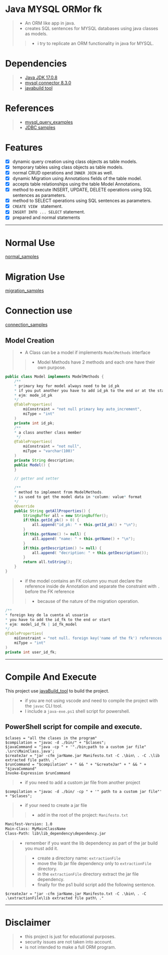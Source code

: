 # Java MYSQL ORMor fk 
>- An ORM like app in java.
>- creates SQL sentences for MYSQL databases using java classes as models.
>>- i try to replicate an ORM functionality in java for MYSQL.

# Dependencies

>- [Java JDK 17.0.8](https://www.oracle.com/java/technologies/javase/jdk17-archive-downloads.html)
>- [mysql connector 8.3.0](https://dev.mysql.com/downloads/connector/j/)
>- [javabuild tool](https://github.com/AlfonsoG-dev/javaBuild)

# References

>- [mysql_query_examples](https://www.w3schools.com/mysql/)
>- [JDBC samples](https://www.javatpoint.com/PreparedStatement-interface)

# Features
- [x] dynamic query creation using class objects as table models.
- [x] temporary tables using class objects as table models.
- [x] normal CRUD operations and `INNER JOIN` as well.
- [x] dynamic Migration using Annotations fields of the table model.
- [x] accepts table relationships using the table Model Annotations.
- [x] method to execute INSERT, UPDATE, DELETE operations using SQL sentences as parameters.
- [x] method to SELECT operations using SQL sentences as parameters.
- [x] `CREATE VIEW ` statement.
- [x] `INSERT INTO ... SELECT` statement.
- [x] prepared and normal statements

-----

# Normal Use

[normal_samples](./src/Samples/Normal/QuerySamples.java)

# Migration Use

[migration_samples](./src/Samples/Migration/MigrationSamples.java)

# Connection use

[connection_samples](./src/Samples/ConnectionSamples.java)

## Model Creation
>- A Class can be a model if implements `ModelMethods` interface
>>- Model Methods have 2 methods and each one have their own purpose.
```java
public class Model implements ModelMethods {
    /**
    * primary key for model always need to be id_pk
    * if you put another you have to add id_pk to the end or at the start 
    * ejm: mode_id_pk
    */
    @TableProperties(
        miConstraint = "not null primary key auto_increment",
        miType = "int"
    )
    private int id_pk;   
    /**
    * a class another class member
     */
    @TableProperties(
        miConstraint = "not null",
        miType = "varchar(100)"
    )
    private String description;
    public Model() {
    }

    // getter and setter

    /**
    * method to implement from ModelMethods.
    * is used to get the model data in *column: value* format
    */
    @Override
    public String getAllProperties() {
        StringBuffer all = new StringBuffer();
        if(this.getId_pk() > 0) {
            all.append("id_pk: " + this.getId_pk() + "\n");
        }
        if(this.getName() != null) {
            all.append( "name: " + this.getName() + "\n");
        }
        if(this.getDescription() != null) {
            all.append( "decription: " + this.getDescription());
        }
        return all.toString();
    }
}
```
>- if the model contains an FK column you must declare the reference inside de Annotation and separate the constraint with `.` before the FK reference
>>- because of the nature of the migration operation.

```java
/**
* foreign key de la cuenta al usuario
* you have to add the id_fk to the end or start
* ejm: model_id_fk | id_fk_model
*/
@TableProperties(
    miConstraint = "not null. foreign key('name of the fk') references `name of the table`(name of the pk) on delete cascade on update cascade",
    miType = "int"
)
private int user_id_fk;

```
---------

# Compile And Execute
This project use [javaBuild_tool](https://github.com/AlfonsoG-dev/javaBuild) to build the project.

>- if you are not using vscode and need to compile the project with the `javac` CLI tool.
>- I include a `java-exe.ps1` shell script for powershell.

## PowerShell script for compile and execute.

```shell
$clases = "all the clases in the program"
$compilation = "javac -d ./bin/" + "$clases";
$javaCommand = "java -cp " + '"./bin;path to a custom jar file" .\src\MainClass.java';
$createJar = "jar -cfm jarName.jar Manifesto.txt -C .\bin\ . -C .\lib extracted file path\ ."
$runCommand = "$compilation" + " && " + "&createJar" + " && " + "$javaCommand"
Invoke-Expression $runCommand
```
>- if you need to add a custom jar file from another project
```shell
$compilation = "javac -d ./bin/ -cp " + '" path to a custom jar file"' + "$clases";
```
>- if your need to create a jar file
>>- add in the root of the project: `Manifesto.txt`
```txt
Manifest-Version: 1.0
Main-Class: MyMainClassName
Class-Path: lib\lib_dependency\dependency.jar
```
>- remember if you want the lib dependency as part of the jar build you must add it.
>>- create a directory name: `extractionFile`
>>- move the lib jar file dependency only to `extractionFile` directory.
>>- in the `extractionFile` directory extract the jar file dependency.
>>- finally for the ps1 build script add the following sentence.
```
$createJar = "jar -cfm jarName.jar Manifesto.txt -C .\bin\ . -C .\extractionFile\lib extracted file path\ ."
```

--------

# Disclaimer
>- this project is just for educational purposes.
>- security issues are not taken into account.
>- is not intended to make a full ORM program.
